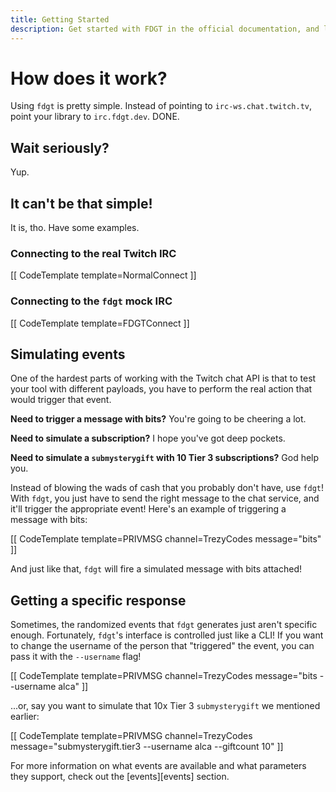 ```yaml
---
title: Getting Started
description: Get started with FDGT in the official documentation, and learn more about all our features!
---
```


# How does it work?

Using `fdgt` is pretty simple. Instead of pointing to `irc-ws.chat.twitch.tv`, point your library to `irc.fdgt.dev`. DONE.

## Wait seriously?

Yup.

## It can't be that simple!

It is, tho. Have some examples.

### Connecting to the real Twitch IRC

[[ CodeTemplate template=NormalConnect ]]

### Connecting to the `fdgt` mock IRC

[[ CodeTemplate template=FDGTConnect ]]

## Simulating events

One of the hardest parts of working with the Twitch chat API is that to test your tool with different payloads, you have to perform the real action that would trigger that event.

**Need to trigger a message with bits?** You're going to be cheering a lot.

**Need to simulate a subscription?** I hope you've got deep pockets.

**Need to simulate a `submysterygift` with 10 Tier 3 subscriptions?** God help you.

Instead of blowing the wads of cash that you probably don't have, use `fdgt`! With `fdgt`, you just have to send the right message to the chat service, and it'll trigger the appropriate event! Here's an example of triggering a message with bits:

[[ CodeTemplate template=PRIVMSG channel=TrezyCodes message="bits" ]]

And just like that, `fdgt` will fire a simulated message with bits attached!

## Getting a specific response

Sometimes, the randomized events that `fdgt` generates just aren't specific enough. Fortunately, `fdgt`'s interface is controlled just like a CLI! If you want to change the username of the person that "triggered" the event, you can pass it with the `--username` flag!

[[ CodeTemplate template=PRIVMSG channel=TrezyCodes message="bits --username alca" ]]

...or, say you want to simulate that 10x Tier 3 `submysterygift` we mentioned earlier:

[[ CodeTemplate template=PRIVMSG channel=TrezyCodes message="submysterygift.tier3 --username alca --giftcount 10" ]]

For more information on what events are available and what parameters they support, check out the [events][events] section.





[discord]: https://discord.gg/k3bth3f "Trezy Studios Discord"
